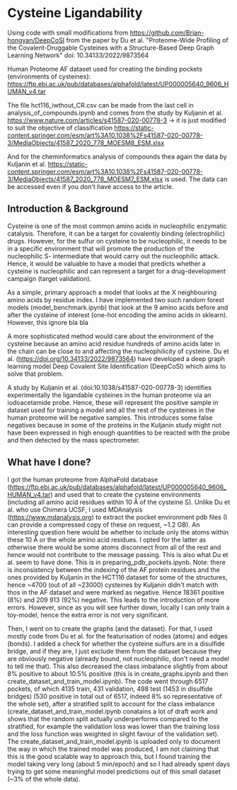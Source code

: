 # Cysteine Ligandability

Using code with small modifications from https://github.com/Brian-hongyan/DeepCoSI from the paper by Du et al. "Proteome-Wide Profiling of the Covalent-Druggable Cysteines with a Structure-Based Deep Graph Learning Network" doi: 10.34133/2022/9873564

Human Proteome AF dataset used for creating the binding pockets (environments of cysteines): https://ftp.ebi.ac.uk/pub/databases/alphafold/latest/UP000005640_9606_HUMAN_v4.tar

The file hct116_iwthout_CR.csv can be made from the last cell in analysis_of_compounds.ipynb and comes from the study by Kuljanin et al. https://www.nature.com/articles/s41587-020-00778-3  -> it is just modified to suit the objective of classification https://static-content.springer.com/esm/art%3A10.1038%2Fs41587-020-00778-3/MediaObjects/41587_2020_778_MOESM8_ESM.xlsx

And for the cheminformatics analysis of compounds thea again the data by Kuljanin et al. https://static-content.springer.com/esm/art%3A10.1038%2Fs41587-020-00778-3/MediaObjects/41587_2020_778_MOESM7_ESM.xlsx is used. The data can be accessed even if you don't have access to the article.


## Introduction & Background
Cysteine is one of the most common amino acids in nucleophilic enzymatic catalysis. Therefore, it can be a target for covalently binding (electrophilic) drugs. However, for the sulfur on cysteine to be nucleophilic, it needs to be in a specific environment that will promote the production of the nucleophilic S- intermediate that would carry out the nucleophilic attack. Hence, it would be valuable to have a model that predicts whether a cysteine is nucleophilic and can represent a target for a drug-development campaign (target validation).

As a simple, primary approach a model that looks at the X neighbouring amino acids by residue index. I have implemented two such random forest models (model_benchmark.ipynb) that look at the 9 amino acids before and after the cysteine of interest (one-hot encoding the amino acids in sklearn). However, this ignore bla bla

A more sophisticated method would care about the environment of the cysteine because an amino acid residue hundreds of amino acids later in the chain can be close to and affecting the nucleophilicity of cysteine. Du et al. (https://doi.org/10.34133/2022/9873564) have developed a deep graph learning model Deep Covalent Site Identification (DeepCoSI) which aims to solve that problem. 

A study by Kuljanin et al. (doi:10.1038/s41587-020-00778-3) identifies experimentally the ligandable cysteines in the human proteome via an iodoacetamide probe. Hence, these will represent the positive sample in dataset used for training a model and all the rest of the cysteines in the human proteome will be negative samples. This introduces some false negatives because in some of the proteins in the Kuljanin study might not have been expressed in high enough quantities to be reacted with the probe and then detected by the mass spectrometer.

## What have I done?
I got the human proteome from AlphaFold database (https://ftp.ebi.ac.uk/pub/databases/alphafold/latest/UP000005640_9606_HUMAN_v4.tar) and used that to create the cysteine environments (including all amino acid residues within 10 Å of the cysteine S). Unlike Du et al. who use Chimera UCSF, I used MDAnalysis (https://www.mdanalysis.org) to extract the pocket environment pdb files (I can provide a compressed copy of these on request, ~1.2 GB). An interesting question here would be whether to include only the atoms within these 10 Å or the whole amino acid residues. I opted for the latter as otherwise there would be some atoms disconnect from all of the rest and hence would not contribute to the message passing. This is also what Du et al. seem to have done. This is in preparing_pdb_pockets.ipynb.  Note: there is inconsistency between the indexing of the AF protein residues and the ones provided by Kuljanin in the HCT116 dataset for some of the structures, hence ~4700 (out of all ~23000) cysteines by Kuljanin didn't match with thos in the AF dataset and were marked as negative. Hence 18361 positive (8%) and 209 913 (92%) negative. This leads to the introduction of more errors. However, since as you will see further down, locally I can only train a toy-model, hence the extra error is not very significant.

Then, I went on to create the graphs (and the dataset). For that, I used mostly code from Du et al. for the featurisation of nodes (atoms) and edges (bonds). I added a check for whether the cysteine sulfurs are in a disulfide bridge, and if they are, I just exclude them from the dataset because they are obviously negative (already bound, not nucleophilic, don't need a model to tell me that). This also decreased the class imbalance slightly from about 8% positive to about 10.5% positive (this is in create_graphs.ipynb and then create_dataset_and_train_model.ipynb). The code went through 6517 pockets, of which 4135 train, 431 validation, 498 test (1453 in disulfide bridges) (530 positive in total out of 6517, indeed 8% so representative of the whole set), after a stratified split to account for the class imbalance (create_dataset_and_train_model.ipynb conatains a lot of draft work and shows that the random split actually underperforms compared to the stratified, for example the validation loss was lower than the training loss and the loss function was weighted in slight favour of the validation set). The create_dataset_and_train_model.ipynb is uploaded only to document the way in which the trained model was produced, I am not claiming that this is the good scalable way to approach this, but I found training the model taking very long (about 5 min/epoch) and so I had already spent days trying to get some meaningful model predictions out of this small dataset (~3% of the whole data).

